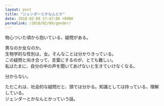 ```yaml
---
layout: post
title: "ジェンダーとかなんとか"
date: 2018-02-09 17:47:00 +0900
permalink: /2018/02/09/gender/
---
```


物心ついた頃から抱いている、疑問がある。

男なのか女なのか。  
生物学的な性別は、女。そんなことは分かりきっている。  
この疑問と向き合って、言葉にするのが、とても難しい。  
私はたまに、自分の中の声を聞いてあげないと生きていけなくなる。

分からない。

ただこれは、社会的な疑問だと、頭では分かる。知識としては持っている、理解している。  
ジェンダーとかなんとかっていう話。

